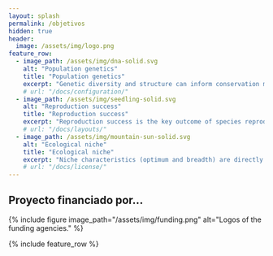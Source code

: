 ```yaml
---
layout: splash
permalink: /objetivos
hidden: true
header:
  image: /assets/img/logo.png
feature_row:
  - image_path: /assets/img/dna-solid.svg
    alt: "Population genetics"
    title: "Population genetics"
    excerpt: "Genetic diversity and structure can inform conservation measures, but it also can affect species reproduction and niche characteristics."
    # url: "/docs/configuration/"
  - image_path: /assets/img/seedling-solid.svg
    alt: "Reproduction success"
    title: "Reproduction success"
    excerpt: "Reproduction success is the key outcome of species reproductive biology, ensuring populations to perpetuate in a specific place."
    # url: "/docs/layouts/"
  - image_path: /assets/img/mountain-sun-solid.svg
    alt: "Ecological niche"
    title: "Ecological niche"
    excerpt: "Niche characteristics (optimum and breadth) are directly drived by genetic information and are responsible for species to thrive and survive in their habitats."
    # url: "/docs/license/"
---
```


<h2> Proyecto financiado por...</h2>
{% include figure image_path="/assets/img/funding.png" alt="Logos of the funding agencies." %}

{% include feature_row %}